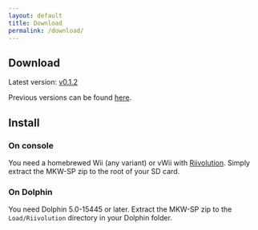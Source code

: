 ```yaml
---
layout: default
title: Download
permalink: /download/
---
```


## Download

Latest version: [v0.1.2](https://github.com/stblr/mkw-sp/releases/download/v0.1.2/mkw-sp-v0.1.2.zip)

Previous versions can be found [here](https://github.com/stblr/mkw-sp/releases).

## Install

### On console

You need a homebrewed Wii (any variant) or vWii with [Riivolution](https://riivolution.github.io/wiki/Riivolution/). Simply extract the MKW-SP zip to the root of your SD card.

### On Dolphin

You need Dolphin 5.0-15445 or later. Extract the MKW-SP zip to the `Load/Riivolution` directory in your Dolphin folder.
